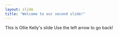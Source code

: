 ```yaml
---
layout: slide
title: "Welcome to our second slide!"
---
```

This is Ollie Kelly's slide
Use the left arrow to go back!